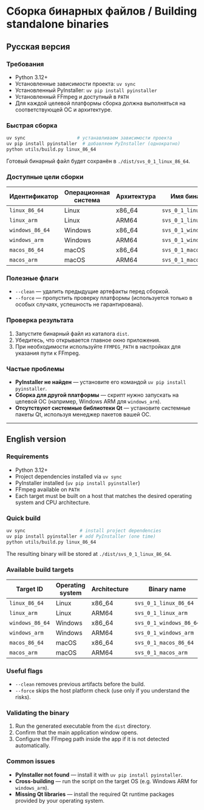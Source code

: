 # Сборка бинарных файлов / Building standalone binaries

## Русская версия

### Требования
- Python 3.12+
- Установленные зависимости проекта: `uv sync`
- Установленный PyInstaller: `uv pip install pyinstaller`
- Установленный FFmpeg и доступный в `PATH`
- Для каждой целевой платформы сборка должна выполняться на соответствующей ОС и архитектуре.

### Быстрая сборка
```bash
uv sync                   # устанавливаем зависимости проекта
uv pip install pyinstaller  # добавляем PyInstaller (однократно)
python utils/build.py linux_86_64
```
Готовый бинарный файл будет сохранён в `./dist/svs_0_1_linux_86_64`.

### Доступные цели сборки
| Идентификатор | Операционная система | Архитектура | Имя бинарника |
|---------------|----------------------|-------------|---------------|
| `linux_86_64` | Linux                | x86_64      | `svs_0_1_linux_86_64` |
| `linux_arm`   | Linux                | ARM64       | `svs_0_1_linux_arm`   |
| `windows_86_64` | Windows           | x86_64      | `svs_0_1_windows_86_64` |
| `windows_arm` | Windows             | ARM64       | `svs_0_1_windows_arm`   |
| `macos_86_64` | macOS               | x86_64      | `svs_0_1_macos_86_64` |
| `macos_arm`   | macOS               | ARM64       | `svs_0_1_macos_arm`   |

### Полезные флаги
- `--clean` — удалить предыдущие артефакты перед сборкой.
- `--force` — пропустить проверку платформы (используется только в особых случаях, успешность не гарантирована).

### Проверка результата
1. Запустите бинарный файл из каталога `dist`.
2. Убедитесь, что открывается главное окно приложения.
3. При необходимости используйте `FFMPEG_PATH` в настройках для указания пути к FFmpeg.

### Частые проблемы
- **PyInstaller не найден** — установите его командой `uv pip install pyinstaller`.
- **Сборка для другой платформы** — скрипт нужно запускать на целевой ОС (например, Windows ARM для `windows_arm`).
- **Отсутствуют системные библиотеки Qt** — установите системные пакеты Qt, используя менеджер пакетов вашей ОС.

---

## English version

### Requirements
- Python 3.12+
- Project dependencies installed via `uv sync`
- PyInstaller installed (`uv pip install pyinstaller`)
- FFmpeg available on `PATH`
- Each target must be built on a host that matches the desired operating system and CPU architecture.

### Quick build
```bash
uv sync                    # install project dependencies
uv pip install pyinstaller # add PyInstaller (one time)
python utils/build.py linux_86_64
```
The resulting binary will be stored at `./dist/svs_0_1_linux_86_64`.

### Available build targets
| Target ID | Operating system | Architecture | Binary name |
|-----------|------------------|--------------|-------------|
| `linux_86_64` | Linux   | x86_64 | `svs_0_1_linux_86_64` |
| `linux_arm`   | Linux   | ARM64  | `svs_0_1_linux_arm`   |
| `windows_86_64` | Windows | x86_64 | `svs_0_1_windows_86_64` |
| `windows_arm` | Windows | ARM64  | `svs_0_1_windows_arm`   |
| `macos_86_64` | macOS   | x86_64 | `svs_0_1_macos_86_64` |
| `macos_arm`   | macOS   | ARM64  | `svs_0_1_macos_arm`   |

### Useful flags
- `--clean` removes previous artifacts before the build.
- `--force` skips the host platform check (use only if you understand the risks).

### Validating the binary
1. Run the generated executable from the `dist` directory.
2. Confirm that the main application window opens.
3. Configure the FFmpeg path inside the app if it is not detected automatically.

### Common issues
- **PyInstaller not found** — install it with `uv pip install pyinstaller`.
- **Cross-building** — run the script on the target OS (e.g. Windows ARM for `windows_arm`).
- **Missing Qt libraries** — install the required Qt runtime packages provided by your operating system.
